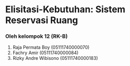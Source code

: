 # Elisitasi-Kebutuhan: Sistem Reservasi Ruang
### Oleh kelompok 12 (RK-B)
1. Raja Permata Boy (05111740000070)
2. Fachry Amir (05111740000084)
3. Rizky Andre Wibisono (05111740000183)

